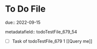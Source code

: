 # To Do File

due:: 2022-09-15

metadatafield:: todoTestFile_679_54

- [ ] Task of todoTestFile_679 1 [[Query me]]
